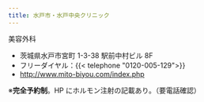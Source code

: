 ```yaml
---
title: 水戸市・水戸中央クリニック
---
```


美容外科

- 茨城県水戸市宮町 1-3-38 駅前中村ビル 8F
- フリーダイヤル：{{< telephone "0120-005-129">}}
- <http://www.mito-biyou.com/index.php>

※**完全予約制**。HP にホルモン注射の記載あり。（要電話確認）
